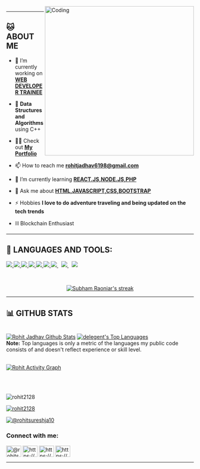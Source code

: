 <img align="right" alt="Coding" width="400" src="https://cdn.pixabay.com/photo/2016/12/28/09/36/web-1935737_960_720.png">

***

## 🐱 ABOUT ME

- 🔭 I’m currently working on **[WEB DEVELOPER TRAINEE](https://reactjs.org/)**

- 🌱 **Data Structures and Algorithms** using C++

- 👨‍💻 Check out **[My Portfolio](https://github.com/rohit2128)**

- 📫 How to reach me **rohitjadhav6198@gmail.com**

- 🌱 I’m currently learning **[REACT.JS,NODE.JS,PHP](https://reactjs.org/)**

- 💬 Ask me about **[HTML,JAVASCRIPT,CSS,BOOTSTRAP](https://reactjs.org/)**

- ⚡ Hobbies **I love to do adventure traveling and being updated on the tech trends**

- ⛓ Blockchain Enthusiast

***

## 🚀 LANGUAGES AND TOOLS:

<p align="left"> 
    <a href="https://reactjs.org/" target="_blank"> <img src="https://img.icons8.com/color/48/000000/react-native.png"/> </a> 
    <a href="https://developer.mozilla.org/en-US/docs/Web/JavaScript" target="_blank"> <img src="https://img.icons8.com/color/48/000000/javascript.png"/> </a> 
    <a href="https://www.w3.org/html/" target="_blank"> <img src="https://img.icons8.com/color/48/000000/html-5.png"/> </a> 
  <a href="https://www.python.org" target="_blank"> <img src="https://img.icons8.com/color/48/000000/python.png"/> </a> 
    <a href="https://www.w3schools.com/css/" target="_blank"> <img src="https://img.icons8.com/color/48/000000/css3.png"/> </a> 
    <a href="https://getbootstrap.com" target="_blank"> <img src="https://img.icons8.com/color/48/000000/bootstrap.png"/> </a> 
    <a style="padding-right:8px;" href="https://nodejs.org" target="_blank"> <img src="https://img.icons8.com/color/48/000000/nodejs.png"/> </a> 
    <a style="padding-right:8px;" href="https://www.mysql.com/" target="_blank"> <img src="https://img.icons8.com/fluent/50/000000/mysql-logo.png"/> </a>
    <a href="https://redux.js.org" target="_blank"> <img src="https://img.icons8.com/color/48/000000/redux.png"/> </a>
 
   
</p>


<!-- [![React Badge](https://img.shields.io/badge/-React-61DBFB?style=for-the-badge&labelColor=black&logo=react&logoColor=61DBFB)](#)  [![Javascript Badge](https://img.shields.io/badge/-Javascript-F0DB4F?style=for-the-badge&labelColor=black&logo=javascript&logoColor=F0DB4F)](#) [![Typescript Badge](https://img.shields.io/badge/-Typescript-007acc?style=for-the-badge&labelColor=black&logo=typescript&logoColor=007acc)](#) [![Nodejs Badge](https://img.shields.io/badge/-Nodejs-3C873A?style=for-the-badge&labelColor=black&logo=node.js&logoColor=3C873A)](#) [![GraphQL Badge](https://img.shields.io/badge/-GraphQl-e535ab?style=for-the-badge&labelColor=black&logo=node.js&logoColor=e535ab)](#) -->
<br/>

<p align="center">
    <a href="https://github.com/rohit2128/github-readme-streak-stats">
        <img title="🔥 Get streak stats for your profile at git.io/streak-stats" alt="Subham Raoniar's streak" src="https://github-readme-streak-stats.herokuapp.com/?user=rohit2128&theme=black-ice&hide_border=true&stroke=0000&background=060A0CD0"/>
    </a>
</p>
 
***
## 📊 GITHUB STATS

  <br/>
    <a href="https://github.com/rohit2128/github-readme-stats"><img alt="Rohit Jadhav Github Stats" src="https://github-readme-stats.vercel.app/api?username=rohit2128&show_icons=true&count_private=true&theme=react&hide_border=true&bg_color=0D1117" /></a>
  <a href="https://github.com/rohit2128/github-readme-stats"><img alt="delegent's Top Languages" src="https://github-readme-stats.vercel.app/api/top-langs/?username=rohit2128&langs_count=8&count_private=true&layout=compact&theme=react&hide_border=true&bg_color=0D1117" /></a>
  <br/>
  <b>Note:</b> Top languages is only a metric of the languages my public code consists of and doesn't reflect experience or skill level.


<br/>
<br/>

<a href="https://github.com/rohit2128/github-readme-activity-graph"><img alt="Rohit Activity Graph" src="https://activity-graph.herokuapp.com/graph?username=rohit2128&bg_color=0D1117&color=5BCDEC&line=5BCDEC&point=FFFFFF&hide_border=true" /></a>

<br/>
<br/>
<p align="left"> <img src="https://komarev.com/ghpvc/?username=rohit2128&label=Profile%20views&color=0e75b6&style=flat" alt="rohit2128" /> </p>

<p align="left"> <a href="https://github.com/ryo-ma/github-profile-trophy"><img src="https://github-profile-trophy.vercel.app/?username=rohit2128" alt="rohit2128" /></a> </p>

<p align="left"> <a href="https://twitter.com/@rohitsureshja10" target="blank"><img src="https://img.shields.io/twitter/follow/@rohitsureshja10?logo=twitter&style=for-the-badge" alt="@rohitsureshja10" /></a> </p>

<h3 align="left">Connect with me:</h3>
<p align="left">
<a href="https://twitter.com/@rohitsureshja10" target="blank"><img align="center" src="https://raw.githubusercontent.com/rahuldkjain/github-profile-readme-generator/master/src/images/icons/Social/twitter.svg" alt="@rohitsureshja10" height="30" width="40" /></a>
<a href="https://linkedin.com/in/https://www.linkedin.com/in/rohit-jadhav-307931136/" target="blank"><img align="center" src="https://raw.githubusercontent.com/rahuldkjain/github-profile-readme-generator/master/src/images/icons/Social/linked-in-alt.svg" alt="https://www.linkedin.com/in/rohit-jadhav-307931136/" height="30" width="40" /></a>
<a href="https://fb.com/https://www.facebook.com/profile.php?id=100004574415003" target="blank"><img align="center" src="https://raw.githubusercontent.com/rahuldkjain/github-profile-readme-generator/master/src/images/icons/Social/facebook.svg" alt="https://www.facebook.com/profile.php?id=100004574415003" height="30" width="40" /></a>
<a href="https://instagram.com/https://www.instagram.com/rohitjadhav6198/" target="blank"><img align="center" src="https://raw.githubusercontent.com/rahuldkjain/github-profile-readme-generator/master/src/images/icons/Social/instagram.svg" alt="https://www.instagram.com/rohitjadhav6198/" height="30" width="40" /></a>
</p>

***
